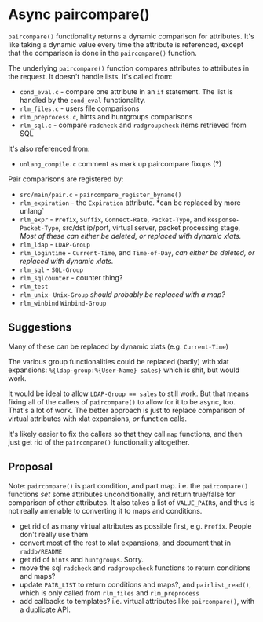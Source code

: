 # Async paircompare()

`paircompare()` functionality returns a dynamic comparison for attributes.  It's like taking a dynamic value every time the attribute is referenced, except that the comparison is done in the `paircompare()` function.

The underlying `paircompare()` function compares attributes to attributes in the request.  It doesn't handle lists.  It's called from:

* `cond_eval.c` - compare one attribute in an `if` statement.  The list is handled by the `cond_eval` functionality.
* `rlm_files.c` - users file comparisons
* `rlm_preprocess.c`, hints and huntgroups comparisons
* `rlm_sql.c` - compare `radcheck` and `radgroupcheck` items retrieved from SQL

It's also referenced from:

* `unlang_compile.c` comment as mark up paircompare fixups (?)

Pair comparisons are registered by:

* `src/main/pair.c` - `paircompare_register_byname()`
* `rlm_expiration` - the `Expiration` attribute. *can be replaced by more unlang`
* `rlm_expr` - `Prefix`, `Suffix`, `Connect-Rate`, `Packet-Type`, and `Response-Packet-Type`, src/dst ip/port, virtual server, packet processing stage, *Most of these can either be deleted, or replaced with dynamic xlats.*
* `rlm_ldap` - `LDAP-Group`
* `rlm_logintime` - `Current-Time`, and `Time-of-Day`, *can either be deleted, or replaced with dynamic xlats.*
* `rlm_sql` - `SQL-Group`
* `rlm_sqlcounter` - counter thing?
* `rlm_test`
* `rlm_unix`- `Unix-Group` *should probably be replaced with a map?*
* `rlm_winbind` `Winbind-Group`

## Suggestions

Many of these can be replaced by dynamic xlats (e.g. `Current-Time`)

The various group functionalities could be replaced (badly) with xlat expansions: `%{ldap-group:%{User-Name} sales}` which is shit, but would work.

It would be ideal to allow `LDAP-Group == sales` to still work.  But that means fixing all of the callers of `paircompare()` to allow for it to be async, too.  That's a lot of work.  The better approach is just to replace comparison of virtual attributes with xlat expansions, *or* function calls.

It's likely easier to fix the callers so that they call `map` functions, and then just get rid of the `paircompare()` functionality altogether.

## Proposal

Note: `paircompare()` is part condition, and part map.  i.e. the `paircompare()` functions *set* some attributes unconditionally, and return true/false for comparison of other attributes.  It also takes a list of `VALUE_PAIR`s, and thus is not really amenable to converting it to maps and conditions.

* get rid of as many virtual attributes as possible first, e.g. `Prefix`.  People don't really use them
* convert most of the rest to xlat expansions, and document that in `raddb/README`
* get rid of `hints` and `huntgroups`.  Sorry.
* move the sql `radcheck` and `radgroupcheck` functions to return conditions and maps?
* update `PAIR_LIST` to return conditions and maps?, and `pairlist_read()`, which is only called from `rlm_files` and `rlm_preprocess`
* add callbacks to templates?  i.e. virtual attributes like `paircompare()`, with a duplicate API.

